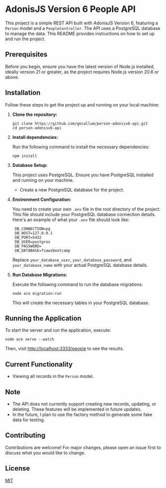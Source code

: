 # AdonisJS Version 6 People API

This project is a simple REST API built with AdonisJS Version 6, featuring a `Person` model and a `PeopleController`. The API uses a PostgreSQL database to manage the data. This README provides instructions on how to set up and run the project.

## Prerequisites

Before you begin, ensure you have the latest version of Node.js installed, ideally version 21 or greater, as the project requires Node.js version 20.6 or above.

## Installation

Follow these steps to get the project up and running on your local machine:

1. **Clone the repository:**

   ```
   git clone https://github.com/gocallum/person-adonisv6-api.git
   cd person-adonisv6-api
   ```

2. **Install dependencies:**

   Run the following command to install the necessary dependencies:

   ```
   npm install
   ```

3. **Database Setup:**

   This project uses PostgreSQL. Ensure you have PostgreSQL installed and running on your machine.

   - Create a new PostgreSQL database for the project.

4. **Environment Configuration:**

   You need to create your own `.env` file in the root directory of the project. This file should include your PostgreSQL database connection details. Here's an example of what your `.env` file should look like:

   ```
    DB_CONNECTION=pg
    DB_HOST=127.0.0.1
    DB_PORT=5432
    DB_USER=postgres
    DB_PASSWORD=
    DB_DATABASE=fsawsbootcamp
   ```

   Replace `your_database_user`, `your_database_password`, and `your_database_name` with your actual PostgreSQL database details.

5. **Run Database Migrations:**

   Execute the following command to run the database migrations:

   ```
   node ace migration:run
   ```

   This will create the necessary tables in your PostgreSQL database.

## Running the Application

To start the server and run the application, execute:

```
node ace serve --watch
```

Then, visit [http://localhost:3333/people](http://localhost:3333/people) to see the results.

## Current Functionality

- Viewing all records in the `Person` model.

## Note

- The API does not currently support creating new records, updating, or deleting. These features will be implemented in future updates.
- In the future, I plan to use the factory method to generate some fake data for testing.

## Contributing

Contributions are welcome! For major changes, please open an issue first to discuss what you would like to change.

## License

[MIT](https://choosealicense.com/licenses/mit/)
```

